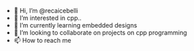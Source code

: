 - 👋 Hi, I’m @recaicebelli
- 👀 I’m interested in cpp..
- 🌱 I’m currently learning embedded designs
- 💞️ I’m looking to collaborate on projects on cpp programming
- 📫 How to reach me 

<!---
recaicebelli/recaicebelli is a ✨ special ✨ repository because its `README.md` (this file) appears on your GitHub profile.
You can click the Preview link to take a look at your changes.
--->

